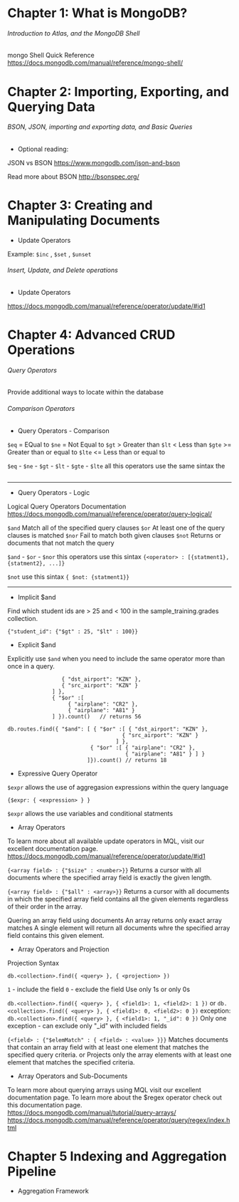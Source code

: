 
# Chapter 1: What is MongoDB?
###### Introduction to Atlas, and the MongoDB Shell

mongo Shell Quick Reference
https://docs.mongodb.com/manual/reference/mongo-shell/

# Chapter 2: Importing, Exporting, and Querying Data
###### BSON, JSON, importing and exporting data, and Basic Queries

* Optional reading:

JSON vs BSON
https://www.mongodb.com/json-and-bson

Read more about BSON
http://bsonspec.org/

# Chapter 3: Creating and Manipulating Documents

* Update Operators

Example: ```$inc``` , ``` $set ``` , ``` $unset ```
###### Insert, Update, and Delete operations
* Update Operators

https://docs.mongodb.com/manual/reference/operator/update/#id1

# Chapter 4: Advanced CRUD Operations
###### Query Operators
Provide additional ways to locate within the database

###### Comparison Operators

 * Query Operators - Comparison

``` $eq ``` = EQual to
``` $ne ``` = Not Equal to
``` $gt ``` > Greater than
``` $lt ``` < Less than
``` $gte ``` >= Greater than or equal to
``` $lte ``` <= Less than or equal to

``` $eq ``` - ```$ne``` - ```$gt``` - ```$lt``` - ```$gte``` - ```$lte``` all this operators use the same sintax the
```{ <field> : { <operator> : <value> } }
```
------------------------------------------------------------------------------------------------

 * Query Operators - Logic

Logical Query Operators Documentation https://docs.mongodb.com/manual/reference/operator/query-logical/

```$and```  Match all of the specified query clauses
```$or```   At least one of the query clauses is matched
```$nor``` Fail to match both given clauses
```$not``` Returns or documents that not match the query

```$and``` - ```$or``` - ```$nor``` this operators use this sintax ``` {<operator> : [{statment1}, {statment2}, ...]} ```

```$not``` use this sintax ``` { $not: {statment1}} ```

------------------------------------------------------------------------------------------------
* Implicit $and

Find which student ids are > 25 and < 100 in the sample_training.grades collection.

``` {"student_id": {"$gt" : 25, "$lt" : 100}} ```

* Explicit $and

Explicitly use ```$and``` when you need to include the same operator more than once in a query.

``` db.routes.find({ "$or" :[
                 { "dst_airport": "KZN" },
                 { "src_airport": "KZN" }
              ] },
              { "$or" :[
                   { "airplane": "CR2" },
                   { "airplane": "A81" } 
              ] }).count()   // returns 56
```

```
db.routes.find({ "$and": [ { "$or" :[ { "dst_airport": "KZN" },
                                    { "src_airport": "KZN" }
                                  ] },
                          { "$or" :[ { "airplane": "CR2" },
                                     { "airplane": "A81" } ] }
                         ]}).count() // returns 18
```

* Expressive Query Operator

```$expr``` allows the use of aggregasion expressions within the query language

``` {$expr: { <expression> } }  ```

```$expr``` allows the use variables and conditional statments

* Array Operators

To learn more about all available update operators in MQL, visit our excellent documentation page. https://docs.mongodb.com/manual/reference/operator/update/#id1

``` {<array field> : {"$size" : <number>}} ```
Returns a cursor with all documents where the specified array field is exactly the given length.

``` {<array field> : {"$all" : <array>}} ```
Returns a cursor with all documents in which the specified array field contains all the given elements regardless of their order in the array.

Quering an array field using documents
An array returns only exact array matches
A single element will return all documents whre the specified array field contains this given element.

* Array Operators and Projection

Projection Syntax

``` db.<collection>.find({ <query> }, { <projection> }) ```

```1``` - include the field
```0``` - exclude the field
Use only 1s or only 0s

``` db.<collection>.find({ <query> }, { <field1>: 1, <field2>: 1 }) ```
or
``` db.<collection>.find({ <query> }, { <field1>: 0, <field2>: 0 }) ```
exception: 
``` db.<collection>.find({ <query> }, { <field1>: 1, "_id": 0 }) ``` 
Only one exception - can exclude only "_id" with included fields

``` {<field> : {"$elemMatch" : { <field> : <value> }}} ```
Matches documents that contain an array field with at least one element that matches the specified query criteria.
or
Projects only the array elements with at least one element that matches the specified criteria.

* Array Operators and Sub-Documents

To learn more about querying arrays using MQL visit our excellent documentation page. To learn more about the $regex operator check out this documentation page.
https://docs.mongodb.com/manual/tutorial/query-arrays/
https://docs.mongodb.com/manual/reference/operator/query/regex/index.html

# Chapter 5 Indexing and Aggregation Pipeline

* Aggregation Framework
